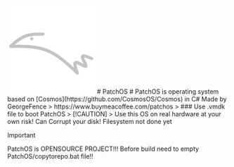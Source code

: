  <img src="Other/logo.png" style="width:200px">
 # PatchOS #
 PatchOS is operating system based on [Cosmos](https://github.com/CosmosOS/Cosmos) in C# Made by GeorgeFence
> https://www.buymeacoffee.com/patchos
>
### Use .vmdk file to boot PatchOS
> [!CAUTION]
> Use this OS on real hardware at your own risk! Can Corrupt your disk! Filesystem not done yet

> [!IMPORTANT]
> PatchOS is OPENSOURCE PROJECT!!! Before build need to empty PatchOS/copytorepo.bat file!!
    
